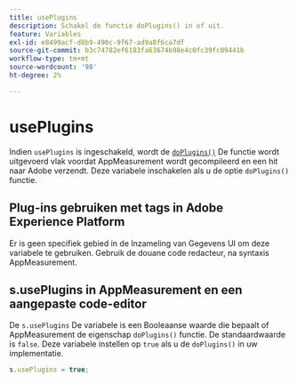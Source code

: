 ```yaml
---
title: usePlugins
description: Schakel de functie doPlugins() in of uit.
feature: Variables
exl-id: e8499acf-d8b9-490c-9f67-ad9a8f6ca7df
source-git-commit: b3c74782ef6183fa63674b98e4c0fc39fc09441b
workflow-type: tm+mt
source-wordcount: '98'
ht-degree: 2%

---
```


# usePlugins

Indien `usePlugins` is ingeschakeld, wordt de [`doPlugins()`](../functions/doplugins.md) De functie wordt uitgevoerd vlak voordat AppMeasurement wordt gecompileerd en een hit naar Adobe verzendt. Deze variabele inschakelen als u de optie `doPlugins()` functie.

## Plug-ins gebruiken met tags in Adobe Experience Platform

Er is geen specifiek gebied in de Inzameling van Gegevens UI om deze variabele te gebruiken. Gebruik de douane code redacteur, na syntaxis AppMeasurement.

## s.usePlugins in AppMeasurement en een aangepaste code-editor

De `s.usePlugins` De variabele is een Booleaanse waarde die bepaalt of AppMeasurement de eigenschap `doPlugins()` functie. De standaardwaarde is `false`. Deze variabele instellen op `true` als u de `doPlugins()` in uw implementatie.

```js
s.usePlugins = true;
```
